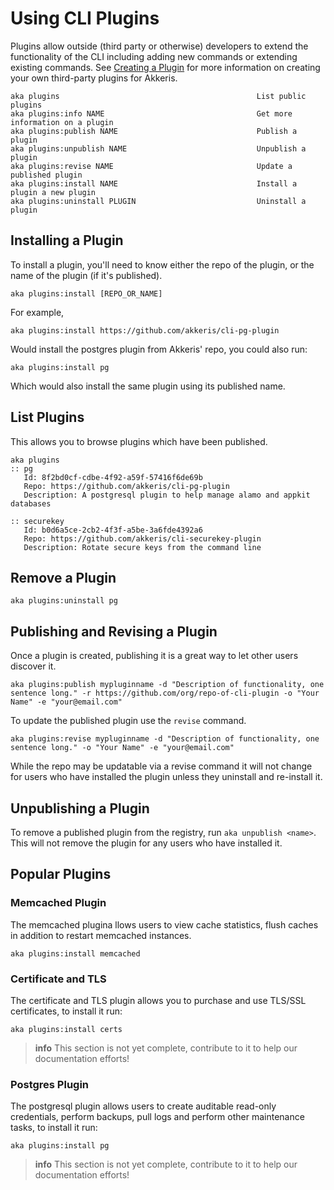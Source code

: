 # Using CLI Plugins

Plugins allow outside (third party or otherwise) developers to extend the functionality of the CLI including adding new commands or extending existing commands. See [Creating a Plugin](/extending-akkeris/creating-plugins.md) for more information on creating your own third-party plugins for Akkeris.

```shell
aka plugins                                            List public plugins
aka plugins:info NAME                                  Get more information on a plugin
aka plugins:publish NAME                               Publish a plugin
aka plugins:unpublish NAME                             Unpublish a plugin
aka plugins:revise NAME                                Update a published plugin
aka plugins:install NAME                               Install a plugin a new plugin
aka plugins:uninstall PLUGIN                           Uninstall a plugin
```

## Installing a Plugin

To install a plugin, you'll need to know either the repo of the plugin, or the name of the plugin (if it's published). 

```shell
aka plugins:install [REPO_OR_NAME]
```

For example,


```shell
aka plugins:install https://github.com/akkeris/cli-pg-plugin
```

Would install the postgres plugin from Akkeris' repo, you could also run:

```shell
aka plugins:install pg
```

Which would also install the same plugin using its published name.


## List Plugins

This allows you to browse plugins which have been published. 

```shell
aka plugins
:: pg
   Id: 8f2bd0cf-cdbe-4f92-a59f-57416f6de69b
   Repo: https://github.com/akkeris/cli-pg-plugin
   Description: A postgresql plugin to help manage alamo and appkit databases

:: securekey
   Id: b0d6a5ce-2cb2-4f3f-a5be-3a6fde4392a6
   Repo: https://github.com/akkeris/cli-securekey-plugin
   Description: Rotate secure keys from the command line
```

## Remove a Plugin

```shell
aka plugins:uninstall pg
```

## Publishing and Revising a Plugin

Once a plugin is created, publishing it is a great way to let other users discover it. 

```shell
aka plugins:publish mypluginname -d "Description of functionality, one sentence long." -r https://github.com/org/repo-of-cli-plugin -o "Your Name" -e "your@email.com"
```

To update the published plugin use the `revise` command.

```shell
aka plugins:revise mypluginname -d "Description of functionality, one sentence long." -o "Your Name" -e "your@email.com"
```

While the repo may be updatable via a revise command it will not change for users who have installed the plugin unless they uninstall and re-install it.

## Unpublishing a Plugin

To remove a published plugin from the registry, run `aka unpublish <name>`. This will not remove the plugin for any users who have installed it.

## Popular Plugins

### Memcached Plugin

The memcached plugina llows users to view cache statistics, flush caches in addition to restart memcached instances. 

```shell
aka plugins:install memcached
```

### Certificate and TLS 

The certificate and TLS plugin allows you to purchase and use TLS/SSL certificates, to install it run:

```shell
aka plugins:install certs
```

>**info**
> This section is not yet complete, contribute to it to help our documentation efforts!

### Postgres Plugin 

The postgresql plugin allows users to create auditable read-only credentials, perform backups, pull logs and perform other maintenance tasks, to install it run:

```shell
aka plugins:install pg
```

>**info**
> This section is not yet complete, contribute to it to help our documentation efforts!

